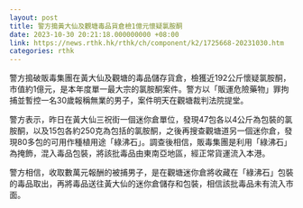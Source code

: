 ```yaml
---
layout: post
title: 警方搗黃大仙及觀塘毒品貨倉檢1億元懷疑氯胺酮
date: 2023-10-30 20:21:18.000000000 +08:00
link: https://news.rthk.hk/rthk/ch/component/k2/1725668-20231030.htm
categories: rthk
---
```


警方搗破販毒集團在黃大仙及觀塘的毒品儲存貨倉，檢獲近192公斤懷疑氯胺酮，市值約1億元，是本年度單一最大宗的氯胺酮案件。警方以「販運危險藥物」罪拘捕並暫控一名30歲報稱無業的男子，案件明天在觀塘裁判法院提堂。

警方表示，昨日在黃大仙三祝街一個迷你倉單位，發現47包各以4公斤為包裝的氯胺酮，以及15包各約250克為包括的氯胺酮，之後再搜查觀塘道另一個迷你倉，發現80多包的可用作種植用途「綠沸石」。調查後相信，販毒集團是利用「綠沸石」為掩飾，混入毒品包裝，將該批毒品由東南亞地區，經正常貨運流入本港。

警方相信，收取數萬元報酬的被捕男子，是在觀塘迷你倉將收藏在「綠沸石」包裝的毒品取出，再將毒品送往黃大仙的迷你倉儲存和包裝，相信該批毒品未有流入市面。
